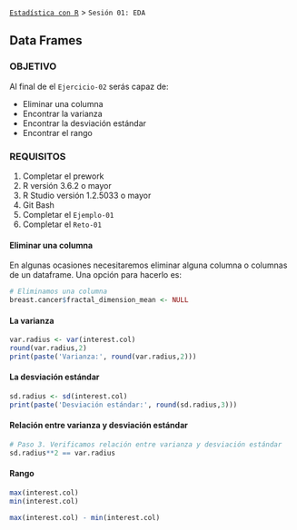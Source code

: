 [`Estadística con R`](../Readme.md) > `Sesión 01: EDA` 

## Data Frames

### OBJETIVO

Al final de el `Ejercicio-02` serás capaz de:
- Eliminar una columna
- Encontrar la varianza
- Encontrar la desviación estándar
- Encontrar el rango

### REQUISITOS

1. Completar el prework
2. R versión 3.6.2 o mayor
3. R Studio versión 1.2.5033 o mayor 
4. Git Bash
5. Completar el `Ejemplo-01` 
6. Completar el `Reto-01`

#### Eliminar una columna 

En algunas ocasiones necesitaremos eliminar alguna columna o columnas de un dataframe. Una opción para hacerlo es:

```r
# Eliminamos una columna
breast.cancer$fractal_dimension_mean <- NULL
```

#### La varianza

```r
var.radius <- var(interest.col)
round(var.radius,2)
print(paste('Varianza:', round(var.radius,2)))
```

#### La desviación estándar

```r
sd.radius <- sd(interest.col)
print(paste('Desviación estándar:', round(sd.radius,3)))
```

#### Relación entre varianza y desviación estándar

```r
# Paso 3. Verificamos relación entre varianza y desviación estándar
sd.radius**2 == var.radius
```

#### Rango

```r
max(interest.col)
min(interest.col)

max(interest.col) - min(interest.col)

```



